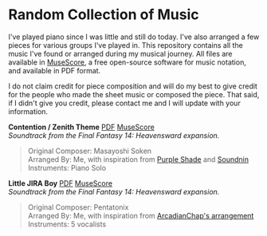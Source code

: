 # Random Collection of Music

I've played piano since I was little and still do today. I've also arranged a few pieces for various groups I've played in. This repository contains all the music I've found or arranged during my musical journey. All files are available in [MuseScore](https://github.com/musescore/MuseScore), a free open-source software for music notation, and available in PDF format.

I do not claim credit for piece composition and will do my best to give credit for the people who made the sheet music or composed the piece. That said, if I didn't give you credit, please contact me and I will update with your information.

**Contention / Zenith Theme** [PDF](https://github.com/HarmonicChange/music-arrangements/blob/master/Contention/piano%20solo%20-%20Contention%20-%20Final%20Fantasy%20XIV.pdf) [MuseScore](https://github.com/HarmonicChange/music-arrangements/blob/master/Contention/piano%20solo%20-%20Contention%20-%20Final%20Fantasy%20XIV.mscz)<br>
 _Soundtrack from the Final Fantasy 14: Heavensward expansion._<br>
 >Original Composer: Masayoshi Soken<br>
 Arranged By: Me, with inspiration from [Purple Shade](https://musescore.com/user/13024696/scores/2782231) and [Soundnin](https://musescore.com/user/3242776/scores/2447386)<br>
 Instruments: Piano Solo

**Little JIRA Boy** [PDF](https://github.com/HarmonicChange/music-arrangements/blob/master/Little%20JIRA%20Boy/Little%20JIRA%20Boy-Score_and_Parts.pdf) [MuseScore](https://github.com/HarmonicChange/music-arrangements/blob/master/Little%20JIRA%20Boy/Little%20JIRA%20Boy.mscz)<br>
_Soundtrack from the Final Fantasy 14: Heavensward expansion._<br>
>Original Composer: Pentatonix<br>
Arranged By: Me, with inspiration from [ArcadianChap's arrangement](https://musescore.com/user/511006/scores/4815075)<br>
Instruments: 5 vocalists
